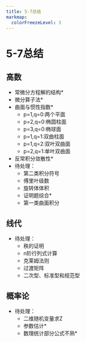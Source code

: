 ```yaml
---
title: 5-7总结
markmap:
  colorFreezeLevel: 3
---
```


# 5-7总结
## 高数
- 常微分方程解的结构*
- 微分算子法*
- 曲面与惯性指数*
    - p=1,q=0:两个平面
    - p=2,q=0:椭圆柱面
    - p=3,q=0:椭球面
    - p=1,q=1:双曲柱面
    - p=1,q=2:双叶双曲面
    - p=2,q=1:单叶双曲面
- 反常积分敛散性*
- 待处理：
    - 第二类积分符号
    - 傅里叶级数
    - 旋转体体积
    - 证明题综合*
    - 第一类曲面积分

## 线代
- 待处理：
    - 秩的证明
    - n阶行列式计算
    - 克莱姆法则
    - 过渡矩阵
    - 二次型、标准型和规范型

## 概率论
- 待处理：
    - 二维随机变量求Z
    - 参数估计*
    - 数理统计部分公式不熟*
